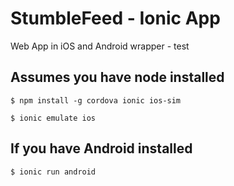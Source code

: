 # StumbleFeed - Ionic App
Web App in iOS and Android wrapper - test

## Assumes you have node installed
`$ npm install -g cordova ionic ios-sim`

`$ ionic emulate ios`

## If you have Android installed
`$ ionic run android`
